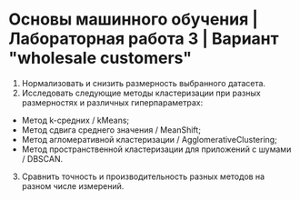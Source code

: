 # Основы машинного обучения | Лабораторная работа 3 | Вариант "wholesale customers"

1. Нормализовать и снизить размерность выбранного датасета.
2. Исследовать следующие методы кластеризации при разных размерностях и различных гиперпараметрах:
- Метод k-средних / kMeans;
- Метод сдвига среднего значения / MeanShift;
- Метод агломеративной кластеризации / AgglomerativeClustering;
- Метод пространственной кластеризации для приложений с шумами / DBSCAN.
3. Сравнить точность и производительность разных методов на разном числе измерений.
